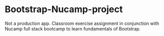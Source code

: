 # Bootstrap-Nucamp-project

Not a production app.
Classroom exercise assignment in conjunction with Nucamp full stack bootcamp to learn fundamentals of Bootstrap. 
